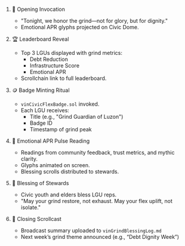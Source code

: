 1. 📣 Opening Invocation
   - "Tonight, we honor the grind—not for glory, but for dignity."
   - Emotional APR glyphs projected on Civic Dome.

2. 🏆 Leaderboard Reveal
   - Top 3 LGUs displayed with grind metrics:
     - Debt Reduction
     - Infrastructure Score
     - Emotional APR
   - Scrollchain link to full leaderboard.

3. 🪙 Badge Minting Ritual
   - `vinCivicFlexBadge.sol` invoked.
   - Each LGU receives:
     - Title (e.g., "Grind Guardian of Luzon")
     - Badge ID
     - Timestamp of grind peak

4. 💓 Emotional APR Pulse Reading
   - Readings from community feedback, trust metrics, and mythic clarity.
   - Glyphs animated on screen.
   - Blessing scrolls distributed to stewards.

5. 🙌 Blessing of Stewards
   - Civic youth and elders bless LGU reps.
   - "May your grind restore, not exhaust. May your flex uplift, not isolate."

6. 📡 Closing Scrollcast
   - Broadcast summary uploaded to `vinGrindBlessingLog.md`
   - Next week’s grind theme announced (e.g., “Debt Dignity Week”)

